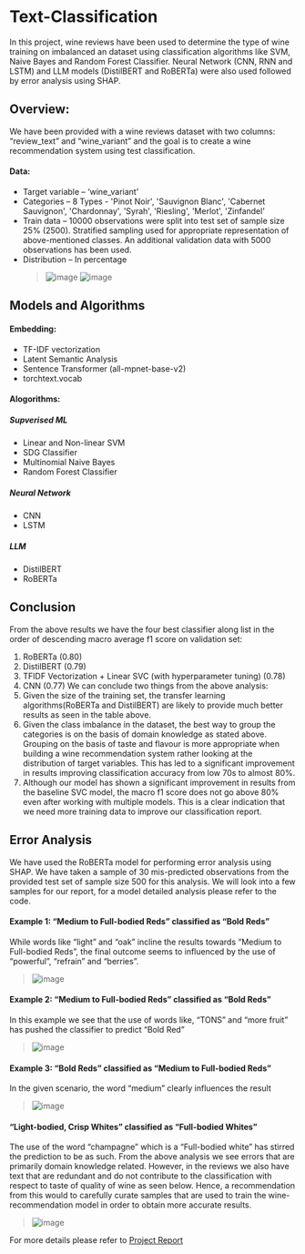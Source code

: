 # Text-Classification
In this project, wine reviews have been used to determine the type of wine training on imbalanced an dataset using classification algorithms like SVM, Naive Bayes and Random Forest Classifier. Neural Network (CNN, RNN and LSTM) and LLM models (DistilBERT and RoBERTa) were also used followed by error analysis using SHAP.

## Overview:
We have been provided with a wine reviews dataset with two columns: “review_text” and “wine_variant” and the goal is to create a wine recommendation system using test classification.
#### Data:
* Target variable – ‘wine_variant’
* Categories – 8 Types - 'Pinot Noir', 'Sauvignon Blanc', 'Cabernet Sauvignon', 'Chardonnay', 'Syrah', 'Riesling', 'Merlot', 'Zinfandel'
* Train data – 10000 observations were split into test set of sample size 25% (2500). Stratified sampling used for appropriate representation of above-mentioned classes. An additional 
  validation data with 5000 observations has been used.
* Distribution – In percentage
  >![image](https://github.com/user-attachments/assets/772877d8-cd17-4014-bb28-6bb1cc005dc6)
  >![image](https://github.com/user-attachments/assets/a328d8b2-2e42-419c-ac37-dd28bdcc8df2)
## Models and Algorithms
#### Embedding:
* TF-IDF vectorization
* Latent Semantic Analysis
* Sentence Transformer (all-mpnet-base-v2)
* torchtext.vocab
  <br>
#### Alogorithms:
##### Supverised ML
* Linear and Non-linear SVM
* SDG Classifier
* Multinomial Naive Bayes
* Random Forest Classifier
##### Neural Network
* CNN
* LSTM
##### LLM
* DistilBERT
* RoBERTa
## Conclusion
From the above results we have the four best classifier along list in the order of descending macro average f1 score on validation set:
1. RoBERTa (0.80)
2. DistilBERT (0.79)
3. TFIDF Vectorization + Linear SVC (with hyperparameter tuning) (0.78)
4. CNN (0.77)
We can conclude two things from the above analysis:
1. Given the size of the training set, the transfer learning algorithms(RoBERTa and DistilBERT) are likely to provide much better results as seen in the table above.
2. Given the class imbalance in the dataset, the best way to group the categories is on the basis of domain knowledge as stated above. Grouping on the basis of taste and flavour is more appropriate when building a wine recommendation system rather looking at the distribution of target variables. This has led to a significant improvement in results improving classification accuracy from low 70s to almost 80%.
3. Although our model has shown a significant improvement in results from the baseline SVC model, the macro f1 score does not go above 80% even after working with
multiple models. This is a clear indication that we need more training data to improve our classification report.

## Error Analysis
We have used the RoBERTa model for performing error analysis using SHAP. We have taken a sample of 30 mis-predicted observations from the provided test set of sample size 500 for this analysis. We will look into a few samples for our report, for a model detailed analysis please refer to the code.

#### Example 1: “Medium to Full-bodied Reds” classified as “Bold Reds”
While words like “light” and “oak” incline the results towards “Medium to Full-bodied Reds”, the final outcome seems to influenced by the use of “powerful”, “refrain” and “berries”.
>![image](https://github.com/user-attachments/assets/b8ba2752-4fa3-44c0-81a7-29b55016251f)

#### Example 2: “Medium to Full-bodied Reds” classified as “Bold Reds”
In this example we see that the use of words like, “TONS” and “more fruit” has pushed the classifier to predict “Bold Red”
>![image](https://github.com/user-attachments/assets/8138acb9-f1f9-4dc7-84cf-d7222de99ad6)

#### Example 3: “Bold Reds” classified as “Medium to Full-bodied Reds”
In the given scenario, the word “medium” clearly influences the result
>![image](https://github.com/user-attachments/assets/97ab1b25-db08-4a8e-893a-216e29253f2e)

#### “Light-bodied, Crisp Whites” classified as “Full-bodied Whites”
The use of the word “champagne” which is a “Full-bodied white” has stirred the prediction to be as such.
From the above analysis we see errors that are primarily domain knowledge related. However, in the reviews we also have text that are redundant and do not contribute to the classification with respect to taste of quality of wine as seen below. Hence, a recommendation from this would to carefully curate samples that are used to train the wine-recommendation model in order to obtain more accurate results.
>![image](https://github.com/user-attachments/assets/b183f4f0-de95-4447-9d9d-a8186e30a5f9)

For more details please refer to [Project Report](https://github.com/anurima-saha/Text-Classification/blob/main/Project%20Report.pdf)


  

